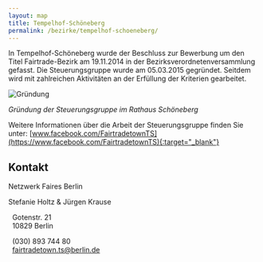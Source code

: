 ```yaml
---
layout: map
title: Tempelhof-Schöneberg
permalink: /bezirke/tempelhof-schoeneberg/
---
```


In Tempelhof-Schöneberg wurde der Beschluss zur Bewerbung um den Titel Fairtrade-Bezirk am 19.11.2014 in der Bezirksverordnetenversammlung gefasst. Die Steuerungsgruppe wurde am 05.03.2015 gegründet. Seitdem wird mit zahlreichen Aktivitäten an der Erfüllung der Kriterien gearbeitet.

![Gründung]({{site.baseurl}}/images/tempelhof-schoeneberg_gruendung.jpg)

_Gründung der Steuerungsgruppe im Rathaus Schöneberg_



Weitere Informationen über die Arbeit der Steuerungsgruppe finden Sie unter: [www.facebook.com/FairtradetownTS](https://www.facebook.com/FairtradetownTS){:target="_blank"}

## Kontakt
Netzwerk Faires Berlin

Stefanie Holtz & Jürgen Krause  

<i class='fa fa-map-marker fa-fw'></i>&nbsp;&nbsp;Gotenstr. 21  
<i class='fa fa-fw'></i>&nbsp;&nbsp;10829 Berlin

<i class='fa fa-phone fa-fw'></i>&nbsp;&nbsp;(030) 893 744 80  
<i class='fa fa-envelope fa-fw'></i>&nbsp;&nbsp;[fairtradetown.ts@berlin.de](mailto:fairtradetown.ts@berlin.de) 

